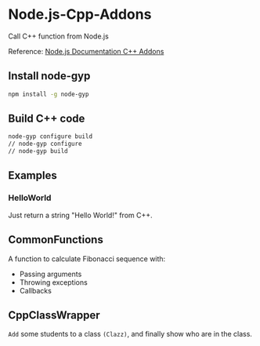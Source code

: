 # Node.js-Cpp-Addons
Call C++ function from Node.js

Reference: [Node.js Documentation C++ Addons](https://nodejs.org/docs/latest-v8.x/api/addons.html)

## Install node-gyp
```sh
npm install -g node-gyp
```

## Build C++ code
```sh
node-gyp configure build
// node-gyp configure
// node-gyp build
```

## Examples

### HelloWorld

Just return a string "Hello World!" from C++.

## CommonFunctions

A function to calculate Fibonacci sequence with:
- Passing arguments
- Throwing exceptions
- Callbacks

## CppClassWrapper

`Add` some students to a class `(Clazz)`, and finally show who are in the class.